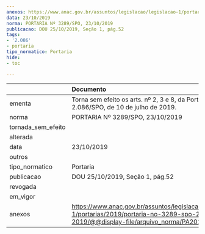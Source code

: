 ```yaml
---
anexos: https://www.anac.gov.br/assuntos/legislacao/legislacao-1/portarias/2019/portaria-no-3289-spo-23-10-2019/@@display-file/arquivo_norma/PA2019-3289.pdf
data: 23/10/2019
norma: PORTARIA Nº 3289/SPO, 23/10/2019
publicacao: DOU 25/10/2019, Seção 1, pág.52
tags:
- '2.086'
- portaria
tipo_normatico: Portaria
hide: 
- toc 
 
---
```


|                    | Documento                                                                                                                                            |
|:-------------------|:-----------------------------------------------------------------------------------------------------------------------------------------------------|
| ementa             | Torna sem efeito os arts. nº 2, 3 e 8, da Portaria nº 2.086/SPO, de 10 de julho de 2019.                                                             |
| norma              | PORTARIA Nº 3289/SPO, 23/10/2019                                                                                                                     |
| tornada_sem_efeito |                                                                                                                                                      |
| alterada           |                                                                                                                                                      |
| data               | 23/10/2019                                                                                                                                           |
| outros             |                                                                                                                                                      |
| tipo_normatico     | Portaria                                                                                                                                             |
| publicacao         | DOU 25/10/2019, Seção 1, pág.52                                                                                                                      |
| revogada           |                                                                                                                                                      |
| em_vigor           |                                                                                                                                                      |
| anexos             | https://www.anac.gov.br/assuntos/legislacao/legislacao-1/portarias/2019/portaria-no-3289-spo-23-10-2019/@@display-file/arquivo_norma/PA2019-3289.pdf |